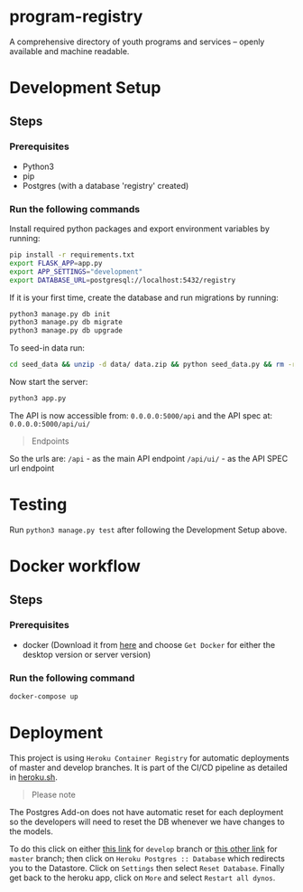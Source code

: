 # program-registry
A comprehensive directory of youth programs and services – openly available and machine readable.

# Development Setup
## Steps
### Prerequisites
- Python3
- pip
- Postgres (with a database 'registry' created)

### Run the following commands

Install required python packages and export environment variables by running:

```bash
pip install -r requirements.txt
export FLASK_APP=app.py
export APP_SETTINGS="development"
export DATABASE_URL=postgresql://localhost:5432/registry
```

If it is your first time, create the database and run migrations by running:
```bash
python3 manage.py db init
python3 manage.py db migrate
python3 manage.py db upgrade
```

To seed-in data run:

```bash
cd seed_data && unzip -d data/ data.zip && python seed_data.py && rm -rf data && cd ..
```

Now start the server:
```bash
python3 app.py
```


The API is now accessible from: `0.0.0.0:5000/api` and the API spec at: `0.0.0.0:5000/api/ui/`

> Endpoints

So the urls are:
`/api` - as the main API endpoint
`/api/ui/` - as the API SPEC url endpoint

# Testing
Run `python3 manage.py test` after following the Development Setup above.


# Docker workflow
## Steps
### Prerequisites
- docker (Download it from [here](https://www.docker.com/get-docker) and choose `Get Docker` for either the desktop version or server version)

### Run the following command

```bash
docker-compose up
```

# Deployment
This project is using `Heroku Container Registry` for automatic deployments of master and develop branches. It is part of the CI/CD pipeline as detailed in [heroku.sh](/heroku.sh).

> Please note

The Postgres Add-on does not have automatic reset for each deployment so the developers will need to reset the DB whenever we have changes to the models.

To do this click on either [this link](https://dashboard.heroku.com/apps/programs-registry-dev/resources) for `develop` branch or [this other link](https://dashboard.heroku.com/apps/programs-registry/resources) for `master` branch; then click on `Heroku Postgres :: Database` which redirects you to the Datastore. Click on `Settings` then select `Reset Database`. Finally get back to the heroku app, click on `More` and select `Restart all dynos`.

